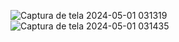 ![Captura de tela 2024-05-01 031319](https://github.com/NicoleValleGurgel/DIO-Bootcamp-Java/assets/160984178/a38c0b6f-f447-4981-84de-e7880953a4b2)
![Captura de tela 2024-05-01 031435](https://github.com/NicoleValleGurgel/DIO-Bootcamp-Java/assets/160984178/52276184-9214-4a5a-9b76-6621518d8b56)
